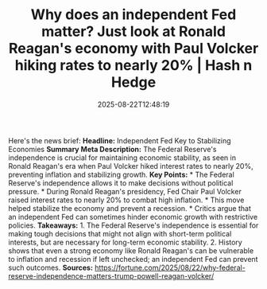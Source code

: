 ﻿---
title: "Why does an independent Fed matter? Just look at Ronald Reagan's economy with Paul Volcker hiking rates to nearly 20% | Hash n Hedge"
date: "2025-08-22T12:48:19"
category: "Markets"
summary: ""
slug: "why-does-an-independent-fed-matter-just-look-at-ronald-reaga"
source_urls:
  - ""
seo:
  title: "Why does an independent Fed matter? Just look at Ronald Reagan's economy with Paul Volcker hiking rates to nearly 20% | Hash n Hedge | Hash n Hedge"
  description: ""
  keywords: ["news", "markets", "brief"]
---
Here's the news brief:  **Headline:** Independent Fed Key to Stabilizing Economies  **Summary Meta Description:** The Federal Reserve's independence is crucial for maintaining economic stability, as seen in Ronald Reagan's era when Paul Volcker hiked interest rates to nearly 20%, preventing inflation and stabilizing growth.  **Key Points:**  * The Federal Reserve's independence allows it to make decisions without political pressure. * During Ronald Reagan's presidency, Fed Chair Paul Volcker raised interest rates to nearly 20% to combat high inflation. * This move helped stabilize the economy and prevent a recession. * Critics argue that an independent Fed can sometimes hinder economic growth with restrictive policies.  **Takeaways:**  1. The Federal Reserve's independence is essential for making tough decisions that might not align with short-term political interests, but are necessary for long-term economic stability. 2. History shows that even a strong economy like Ronald Reagan's can be vulnerable to inflation and recession if left unchecked; an independent Fed can prevent such outcomes.  **Sources:**  https://fortune.com/2025/08/22/why-federal-reserve-independence-matters-trump-powell-reagan-volcker/